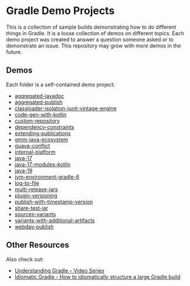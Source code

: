 # Gradle Demo Projects

This is a collection of sample builds demonstrating how to do different things in Gradle.
It is a loose collection of demos on different topics.
Each demo project was created to answer a question someone asked or to demonstrate an issue.
This repository may grow with more demos in the future.

## Demos

Each folder is a self-contained demo project:

- [aggregated-javadoc](aggregated-javadoc)
- [aggregated-publish](aggregated-publish)
- [classloader-isolation-junit-vintage-engine](classloader-isolation-junit-vintage-engine)
- [code-gen-with-kotlin](code-gen-with-kotlin)
- [custom-repository](custom-repository)
- [dependency-constraints](dependency-constraints)
- [extending-publications](extending-publications)
- [gmm-java-ecosystem](gmm-java-ecosystem)
- [guava-conflict](guava-conflict)
- [internal-platform](internal-platform)
- [java-17](java-17)
- [java-17-modules-kotlin](java-17-modules-kotlin)
- [java-19](java-19)
- [jvm-environment-gradle-6](jvm-environment-gradle-6)
- [log-to-file](log-to-file)
- [multi-release-jars](multi-release-jars)
- [plugin-versioning](plugin-versioning)
- [publish-with-timestamp-version](publish-with-timestamp-version)
- [share-test-jar](share-test-jar)
- [sources-variants](sources-variants)
- [variants-with-additional-artifacts](variants-with-additional-artifacts)
- [webdav-publish](webdav-publish)

## Other Resources

Also check out:
- [Understanding Gradle – Video Series](https://github.com/jjohannes/understanding-gradle)
- [Idiomatic Gradle - How to idiomatically structure a large Gradle build](https://github.com/jjohannes/idiomatic-gradle)
